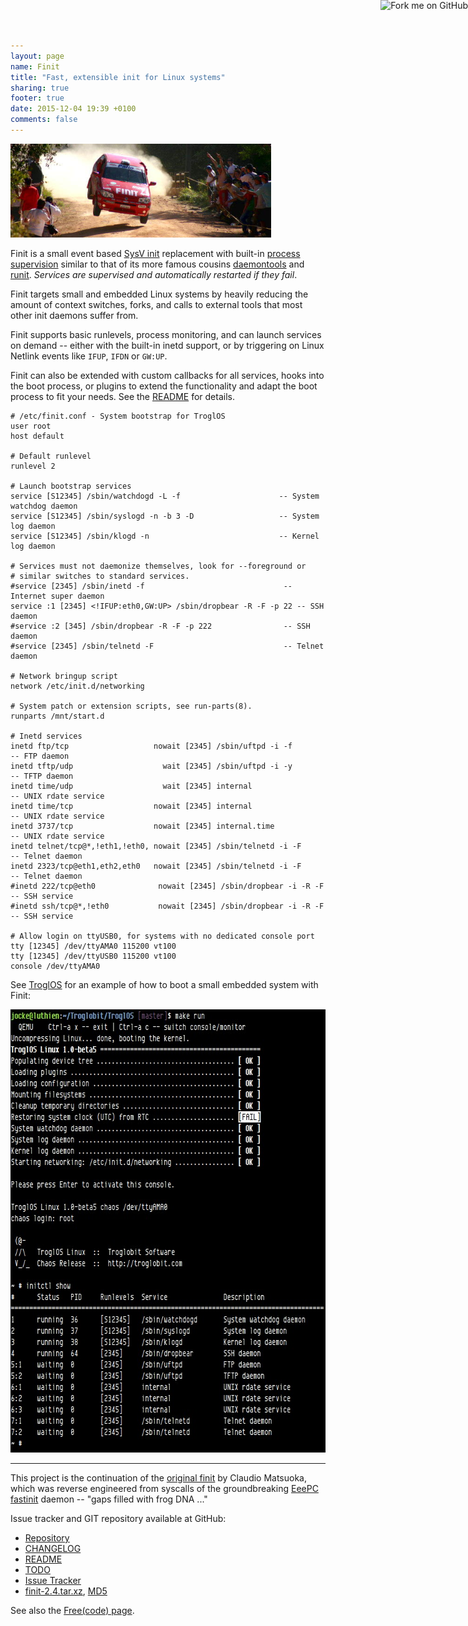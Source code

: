 ```yaml
---
layout: page
name: Finit
title: "Fast, extensible init for Linux systems"
sharing: true
footer: true
date: 2015-12-04 19:39 +0100
comments: false
---
```


<a href="https://github.com/troglobit/finit"><img style="position: absolute; top: 0; right: 0; border: none; box-shadow: none;" src="https://camo.githubusercontent.com/365986a132ccd6a44c23a9169022c0b5c890c387/68747470733a2f2f73332e616d617a6f6e6177732e636f6d2f6769746875622f726962626f6e732f666f726b6d655f72696768745f7265645f6161303030302e706e67" alt="Fork me on GitHub" data-canonical-src="https://s3.amazonaws.com/github/ribbons/forkme_right_red_aa0000.png" /></a>

<img class="right" src="/images/finit.jpg" style="width: 417px; height: 150px;" />

Finit is a small event based [SysV init][1] replacement with built-in
[process supervision][2] similar to that of its more famous cousins
[daemontools][3] and [runit][4].  *Services are supervised and
automatically restarted if they fail*.

Finit targets small and embedded Linux systems by heavily reducing the
amount of context switches, forks, and calls to external tools that most
other init daemons suffer from.

Finit supports basic runlevels, process monitoring, and can launch
services on demand -- either with the built-in inetd support, or by
triggering on Linux Netlink events like `IFUP`, `IFDN` or `GW:UP`.

Finit can also be extended with custom callbacks for all services, hooks
into the boot process, or plugins to extend the functionality and adapt
the boot process to fit your needs.  See the [README][] for details.

    # /etc/finit.conf - System bootstrap for TroglOS
    user root
    host default
    
    # Default runlevel
    runlevel 2

    # Launch bootstrap services
    service [S12345] /sbin/watchdogd -L -f                      -- System watchdog daemon
    service [S12345] /sbin/syslogd -n -b 3 -D                   -- System log daemon
    service [S12345] /sbin/klogd -n                             -- Kernel log daemon
    
    # Services must not daemonize themselves, look for --foreground or
    # similar switches to standard services.
    #service [2345] /sbin/inetd -f                               -- Internet super daemon
    service :1 [2345] <!IFUP:eth0,GW:UP> /sbin/dropbear -R -F -p 22 -- SSH daemon
    #service :2 [345] /sbin/dropbear -R -F -p 222                -- SSH daemon
    #service [2345] /sbin/telnetd -F                             -- Telnet daemon
    
    # Network bringup script
    network /etc/init.d/networking
    
    # System patch or extension scripts, see run-parts(8).
    runparts /mnt/start.d
    
    # Inetd services
    inetd ftp/tcp                   nowait [2345] /sbin/uftpd -i -f       -- FTP daemon
    inetd tftp/udp                    wait [2345] /sbin/uftpd -i -y       -- TFTP daemon
    inetd time/udp                    wait [2345] internal                -- UNIX rdate service
    inetd time/tcp                  nowait [2345] internal                -- UNIX rdate service
    inetd 3737/tcp                  nowait [2345] internal.time           -- UNIX rdate service
    inetd telnet/tcp@*,!eth1,!eth0, nowait [2345] /sbin/telnetd -i -F     -- Telnet daemon
    inetd 2323/tcp@eth1,eth2,eth0   nowait [2345] /sbin/telnetd -i -F     -- Telnet daemon
    #inetd 222/tcp@eth0              nowait [2345] /sbin/dropbear -i -R -F -- SSH service
    #inetd ssh/tcp@*,!eth0           nowait [2345] /sbin/dropbear -i -R -F -- SSH service
    
    # Allow login on ttyUSB0, for systems with no dedicated console port
    tty [12345] /dev/ttyAMA0 115200 vt100
    tty [12345] /dev/ttyUSB0 115200 vt100
    console /dev/ttyAMA0

See [TroglOS][9] for an example of how to boot a small embedded system
with Finit:

<img class="center" src="/images/finit-screenshot.jpg" alt="Finit Screenshot" style="width: 676px; height: 709px;">

----

This project is the continuation of the [original finit][5] by Claudio
Matsuoka, which was reverse engineered from syscalls of the
groundbreaking [EeePC fastinit][6] daemon -- "gaps filled with frog DNA
..."

Issue tracker and GIT repository available at GitHub:

* [Repository](http://github.com/troglobit/finit)
* [CHANGELOG](https://github.com/troglobit/finit/blob/master/CHANGELOG.md)
* [README][]
* [TODO](https://github.com/troglobit/finit/blob/master/TODO.md)
* [Issue Tracker](http://github.com/troglobit/finit/issues)
* [finit-2.4.tar.xz](ftp://ftp.troglobit.com/finit/finit-2.4.tar.xz),
  [MD5](ftp://ftp.troglobit.com/finit/finit-2.4.tar.xz.md5)

See also the [Free(code) page](http://freecode.com/projects/finit).

[1]: https://en.wikipedia.org/wiki/Init
[2]: https://en.wikipedia.org/wiki/Process_supervision
[3]: http://cr.yp.to/daemontools.html
[4]: http://smarden.org/runit/
[5]: http://helllabs.org/finit/
[6]: http://wiki.eeeuser.com/boot_process:the_boot_process
[9]: https://github.com/troglobit/troglos
[README]: https://github.com/troglobit/finit/blob/master/README.md

<!--
  -- Local Variables:
  -- mode: markdown
  -- End:
  -->

